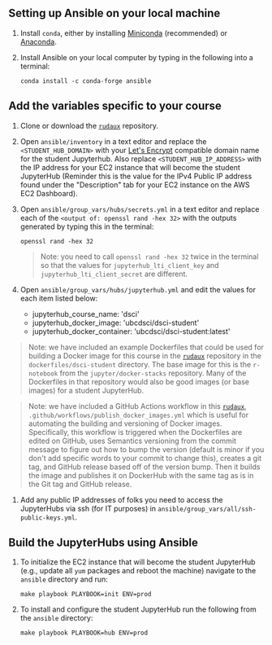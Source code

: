 ## Setting up Ansible on your local machine

1. Install `conda`, either by installing [Miniconda](https://docs.conda.io/en/latest/miniconda.html#) (recommended) or [Anaconda](https://docs.anaconda.com/anaconda/install/).

1. Install Ansible on your local computer by typing in the following into a terminal: 

    ```
    conda install -c conda-forge ansible
    ```

## Add the variables specific to your course

1. Clone or download the [`rudaux`](https://github.com/UBC-DSCI/rudaux) repository.

1. Open `ansible/inventory` in a text editor and replace the `<STUDENT_HUB_DOMAIN>` with your [Let's Encrypt](https://letsencrypt.org/) compatible domain name for the student Jupyterhub. Also replace `<STUDENT_HUB_IP_ADDRESS>` with the IP address for your EC2 instance that will become the student JupyterHub (Reminder this is the value for the IPv4 Public IP address found under the "Description" tab for your EC2 instance on the AWS EC2 Dashboard).

1. Open `ansible/group_vars/hubs/secrets.yml` in a text editor and replace each of the `<output of: openssl rand -hex 32>` with the outputs generated by typing this in the terminal:

    ```
    openssl rand -hex 32
    ```

    > Note: you need to call `openssl rand -hex 32` twice in the terminal so that the values for `jupyterhub_lti_client_key` and `jupyterhub_lti_client_secret` are different.

1. Open `ansible/group_vars/hubs/jupyterhub.yml` and edit the values for each item listed below: 
    - jupyterhub_course_name: 'dsci'
    - jupyterhub_docker_image: 'ubcdsci/dsci-student'
    - jupyterhub_docker_container: 'ubcdsci/dsci-student:latest'

> Note: we have included an example Dockerfiles that could be used for building a Docker image for this course in the [`rudaux`](https://github.com/UBC-DSCI/rudaux) repository in the `dockerfiles/dsci-student` directory. The base image for this is the `r-notebook` from the `jupyter/docker-stacks` repository. Many of the Dockerfiles in that repository would also be good images (or base images) for a student JupyterHub.

> Note: we have included a GitHub Actions workflow in this [`rudaux`](https://github.com/UBC-DSCI/rudaux), `.github/workflows/publish_docker_images.yml` which is useful for automating the building and versioning of Docker images. Specifically, this workflow is triggered when the Dockerfiles are edited on GitHub, uses Semantics versioning from the commit message to figure out how to bump the version (default is minor if you don't add specific words to your commit to change this), creates a git tag, and GitHub release based off of the version bump. Then it builds the image and publishes it on DockerHub with the same tag as is in the Git tag and GitHub release.

1. Add any public IP addresses of folks you need to access the JupyterHubs via ssh (for IT purposes) in `ansible/group_vars/all/ssh-public-keys.yml`.


## Build the JupyterHubs using Ansible

1. To initialize the EC2 instance that will become the student JupyterHub (e.g., update all `yum` packages and reboot the machine) navigate to the `ansible` directory and run:

    ```
    make playbook PLAYBOOK=init ENV=prod
    ```

1. To install and configure the student JupyterHub run the following from the `ansible` directory:

    ```
    make playbook PLAYBOOK=hub ENV=prod
    ```
